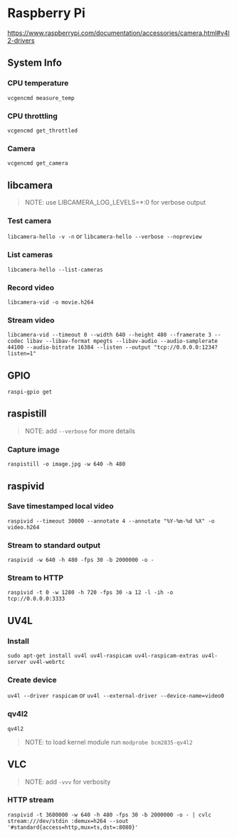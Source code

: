 # Raspberry Pi

https://www.raspberrypi.com/documentation/accessories/camera.html#v4l2-drivers

## System Info

### CPU temperature

`vcgencmd measure_temp`

### CPU throttling

`vcgencmd get_throttled`

### Camera

`vcgencmd get_camera`

## libcamera

> NOTE: use LIBCAMERA_LOG_LEVELS=*:0 for verbose output

### Test camera

`libcamera-hello -v -n` or `libcamera-hello --verbose --nopreview`

### List cameras

`libcamera-hello --list-cameras`

### Record video

`libcamera-vid -o movie.h264`

### Stream video

`libcamera-vid --timeout 0 --width 640 --height 480 --framerate 3 --codec libav --libav-format mpegts --libav-audio --audio-samplerate 44100 --audio-bitrate 16384 --listen --output "tcp://0.0.0.0:1234?listen=1"`

## GPIO

`raspi-gpio get`

## raspistill

> NOTE: add `--verbose` for more details

### Capture image

`raspistill -o image.jpg -w 640 -h 480`

## raspivid

### Save timestamped local video

`raspivid --timeout 30000 --annotate 4 --annotate "%Y-%m-%d %X" -o video.h264`

### Stream to standard output

`raspivid -w 640 -h 480 -fps 30 -b 2000000 -o -`

### Stream to HTTP

`raspivid -t 0 -w 1280 -h 720 -fps 30 -a 12 -l -ih -o tcp://0.0.0.0:3333`

## UV4L

### Install

`sudo apt-get install uv4l uv4l-raspicam uv4l-raspicam-extras uv4l-server uv4l-webrtc`

### Create device

`uv4l --driver raspicam` or `uv4l --external-driver --device-name=video0`

### qv4l2

`qv4l2`
> NOTE: to load kernel module run `modprobe bcm2835-qv4l2` 

## VLC

> NOTE: add `-vvv` for verbosity

### HTTP stream

`raspivid -t 3600000 -w 640 -h 480 -fps 30 -b 2000000 -o - | cvlc stream:///dev/stdin :demux=h264 --sout '#standard{access=http,mux=ts,dst=:8080}'`
